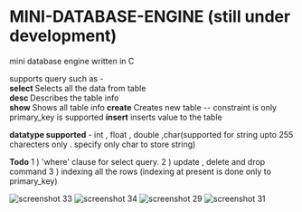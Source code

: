 # MINI-DATABASE-ENGINE (still under development)
mini database engine written in C

supports query such as - <br/><b>select </b> Selects all the data from table<br/>
<b>desc </b> Describes the table info<br/>
<b>show </b> Shows all table info
<b>create</b> Creates new table -- constraint is only primary_key is supported
<b>insert</b> inserts value to the table

<b>datatype supported</b> - int , float , double ,char(supported for string upto 255 charecters only . specify only char to store string)

<b>Todo</b>
1 ) 'where' clause for select query.
2 ) update , delete and drop command
3 ) indexing all the rows (indexing at present is done only to primary_key)


![screenshot 33](https://cloud.githubusercontent.com/assets/21128320/25394355/76dc9fea-29fb-11e7-9f52-68fa73d6210e.png)
![screenshot 34](https://cloud.githubusercontent.com/assets/21128320/25394354/76d9a1dc-29fb-11e7-8a1d-40e9ac6f0276.png)
![screenshot 29](https://cloud.githubusercontent.com/assets/21128320/25394356/76e0ba80-29fb-11e7-859e-cc1b19d371a8.png)
![screenshot 31](https://cloud.githubusercontent.com/assets/21128320/25394357/76e80fba-29fb-11e7-87b3-21c3f46555d4.png)
